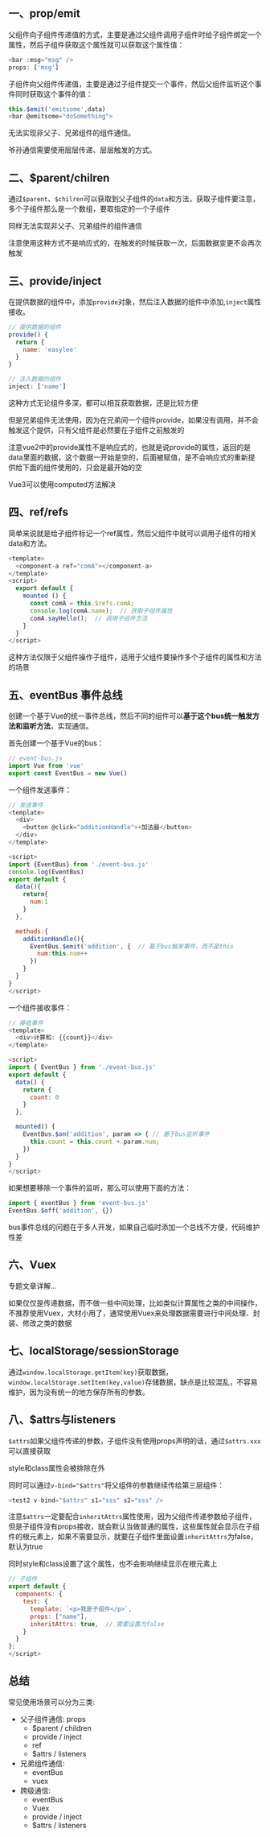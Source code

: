 ## 一、prop/emit

父组件向子组件传递值的方式，主要是通过父组件调用子组件时给子组件绑定一个属性，然后子组件获取这个属性就可以获取这个属性值：

```javascript
<bar :msg="msg" />
props: ['msg']
```

子组件向父组件传递值，主要是通过子组件提交一个事件，然后父组件监听这个事件同时获取这个事件的值：

```javascript
this.$emit('emitsome',data)
<bar @emitsome="doSomething">
```

无法实现非父子、兄弟组件的组件通信。

爷孙通信需要使用层层传递、层层触发的方式。

## 二、$parent/chilren

通过`$parent`、`$chilren`可以获取到父子组件的`data`和方法，获取子组件要注意，多个子组件那么是一个数组，要取指定的一个子组件

同样无法实现非父子、兄弟组件的组件通信

注意使用这种方式不是响应式的，在触发的时候获取一次，后面数据变更不会再次触发

## 三、provide/inject

在提供数据的组件中，添加`provide`对象，然后注入数据的组件中添加,`inject`属性接收。

```javascript
// 提供数据的组件
provide() {
  return {
    name: 'easylee'
  }
}

// 注入数据的组件
inject: ['name']
```

这种方式无论组件多深，都可以相互获取数据，还是比较方便

但是兄弟组件无法使用，因为在兄弟间一个组件provide，如果没有调用，并不会触发这个提供，只有父组件是必然要在子组件之前触发的

注意vue2中的provide属性不是响应式的，也就是说provide的属性，返回的是data里面的数据，这个数据一开始是空的，后面被赋值，是不会响应式的重新提供给下面的组件使用的，只会是最开始的空

Vue3可以使用computed方法解决

## 四、ref/refs

简单来说就是给子组件标记一个ref属性，然后父组件中就可以调用子组件的相关data和方法。

```javascript
<template>
  <component-a ref="comA"></component-a>
</template>
<script>
  export default {
    mounted () {
      const comA = this.$refs.comA;
      console.log(comA.name);  // 获取子组件属性
      comA.sayHello();  // 调用子组件方法
    }
  }
</script>
```

这种方法仅限于父组件操作子组件，适用于父组件要操作多个子组件的属性和方法的场景

## 五、eventBus 事件总线

创建一个基于Vue的统一事件总线，然后不同的组件可以**基于这个bus统一触发方法和监听方法**，实现通信。

首先创建一个基于Vue的bus：

```javascript
// event-bus.js
import Vue from 'vue'
export const EventBus = new Vue()
```

一个组件发送事件：

```javascript
// 发送事件
<template>
  <div>
    <button @click="additionHandle">+加法器</button>    
  </div>
</template>

<script>
import {EventBus} from './event-bus.js'
console.log(EventBus)
export default {
  data(){
    return{
      num:1
    }
  },

  methods:{
    additionHandle(){
      EventBus.$emit('addition', {	// 基于bus触发事件，而不是this
        num:this.num++
      })
    }
  }
}
</script>
```

一个组件接收事件：

```javascript
// 接收事件
<template>
  <div>计算和: {{count}}</div>
</template>

<script>
import { EventBus } from './event-bus.js'
export default {
  data() {
    return {
      count: 0
    }
  },

  mounted() {
    EventBus.$on('addition', param => { // 基于bus监听事件
      this.count = this.count + param.num;
    })
  }
}
</script>
```

如果想要移除一个事件的监听，那么可以使用下面的方法：

```javascript
import { eventBus } from 'event-bus.js'
EventBus.$off('addition', {})
```

bus事件总线的问题在于多人开发，如果自己临时添加一个总线不方便，代码维护性差

## 六、Vuex

专题文章详解...

如果仅仅是传递数据，而不做一些中间处理，比如类似计算属性之类的中间操作，不推荐使用Vuex，大材小用了，通常使用Vuex来处理数据需要进行中间处理、封装、修改之类的数据

## 七、localStorage/sessionStorage

通过`window.localStorage.getItem(key)`获取数据，`window.localStorage.setItem(key,value)`存储数据，缺点是比较混乱，不容易维护，因为没有统一的地方保存所有的参数。

## 八、$attrs与listeners

`$attrs`如果父组件传递的参数，子组件没有使用props声明的话，通过`$attrs.xxx`可以直接获取

style和class属性会被排除在外

同时可以通过`v-bind="$attrs"`将父组件的参数继续传给第三层组件：

```javascript
<test2 v-bind="$attrs" s1="sss" s2="sss" />
```

注意`$attrs`一定要配合`inheritAttrs`属性使用，因为父组件传递参数给子组件，但是子组件没有props接收，就会默认当做普通的属性，这些属性就会显示在子组件的根元素上，如果不需要显示，就要在子组件里面设置`inheritAttrs`为false，默认为true

同时style和class设置了这个属性，也不会影响继续显示在根元素上

```javascript
// 子组件
export default {
  components: {
    test: {
      template: `<p>我是子组件</p>`,
      props: ["name"],
      inheritAttrs: true,  // 需要设置为false
    }
  }
};
</script>
```

## 总结

常见使用场景可以分为三类:

- 父子组件通信: props
  - $parent / children
  - provide / inject 
  - ref 
  - $attrs / listeners
- 兄弟组件通信: 
  - eventBus
  - vuex
- 跨级通信:  
  - eventBus
  - Vuex
  - provide / inject
  - $attrs / listeners

